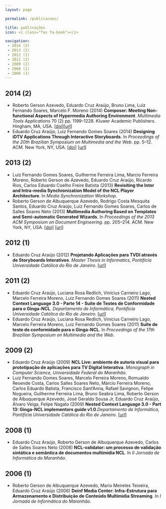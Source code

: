 ```yaml
---
layout: page

permalink: /publicacoes/

title: publicações
icon: <i class="fas fa-book"></i>

navigation:
 - 2014 (2)
 - 2013 (2)
 - 2012 (1)
 - 2011 (2)
 - 2009 (2)
 - 2008 (1)
 - 2006 (1)
---
```


## 2014 (2)

- Roberto Gerson Azevedo, Eduardo Cruz Araújo, Bruno Lima, Luiz Fernando Soares, Marcelo F. Moreno (2014) **Composer: Meeting Non-functional Aspects of Hypermedia Authoring Environment**. *Multimedia Tools Applications* 70 (2) pp. 1199–1228. Kluwer Academic Publishers. Hingham, MA, USA. [[doi](http://dx.doi.org/10.1007/s11042-012-1216-8)][[url](http://dx.doi.org/10.1007/s11042-012-1216-8)]
- Eduardo Cruz Araújo, Luiz Fernando Gomes Soares (2014) **Designing iDTV Applications Through Interactive Storyboards**. In *Proceedings of the 20th Brazilian Symposium on Multimedia and the Web*. pp. 5–12. ACM. New York, NY, USA. [[doi](http://dx.doi.org/10.1145/2664551.2664572)] [[url](http://doi.acm.org/10.1145/2664551.2664572)]

## 2013 (2)

- Luiz Fernando Gomes Soares, Guilherme Ferreira Lima, Marcio Ferreira Moreno, Roberto Gerson de Azevedo, Eduardo Cruz Araújo, Ricardo Rios, Carlos Eduardo Coelho Freire Batista (2013) **Revisiting the Inter and Intra-media Synchronization Model of the NCL Player Architecture**. In *Media Synchronization Workshop*.
- Roberto Gerson de Albuquerque Azevedo, Rodrigo Costa Mesquita Santos, Eduardo Cruz Araújo, Luiz Fernando Gomes Soares, Carlos de Salles Soares Neto (2013) **Multimedia Authoring Based on Templates and Semi-automatic Generated Wizards**. In *Proceedings of the 2013 ACM Symposium on Document Engineering*. pp. 205–214. ACM. New York, NY, USA. [[doi](http://dx.doi.org/10.1145/2494266.2494283)] [[url](http://doi.acm.org/10.1145/2494266.2494283)]

## 2012 (1)

- Eduardo Cruz Araújo (2012) **Projetando Aplicações para TVDI através de Storyboards Interativos**. *Master Thesis in Informatics, Pontifícia Universidade Católica do Rio de Janeiro*. [[url](http://www.maxwell.vrac.puc-rio.br/Busca_etds.php?strSecao=resultado&nrSeq=20948)]

## 2011 (2)

- Eduardo Cruz Araújo, Luciana Rosa Redlich, Vinícius Carneiro Lago, Marcelo Ferreira Moreno, Luiz Fernando Gomes Soares (2011) **Nested Context Language 3.0 - Parte 14 - Suíte de Testes de Conformidade para o Ginga-NCL**. *Departamento de Informática, Pontifícia Universidade Católica do Rio de Janeiro*. [[url](ftp://ftp.inf.puc-rio.br/pub/docs/techreports/11_10_araujo.pdf)]
- Eduardo Cruz Araújo, Luciana Rosa Redlich, Vinícius Carneiro Lago, Marcelo Ferreira Moreno, Luiz Fernando Gomes Soares (2011) **Suíte de teste de conformidade para o Ginga-NCL**. In *Proceedings of the 17th Brazilian Symposium on Multimedia and the Web*.

## 2009 (2)

- Eduardo Cruz Araújo (2009) **NCL Live: ambiente de autoria visual para prototipação de aplicações para TV Digital Interativa**. *Monograph in Computer Science, Universidade Federal do Maranhão*.
- Luiz Fernando Gomes Soares, Marcelo Ferreira Moreno, Romualdo Resende Costa, Carlos Salles Soares Neto, Márcio Ferreira Moreno, Carlos Eduardo Batista, Francisco Sant’Anna, Rafael Savignon, Felipe Nogueira, Guilherme Ferreira Lima, Bruno Seabra Lima, Roberto Gerson de Albuquerque Azevedo, José Geraldo Sousa Jr, Eduardo Cruz Araújo, Álvaro Veiga, Felipe Nagato (2009) **Nested Context Language 3.0 - Part 13: Ginga-NCL implementors guide v1.0**.*Departamento de Informática, Pontifícia Universidade Católica do Rio de Janeiro*. [[url](ftp://ftp.inf.puc-rio.br/pub/docs/techreports/09_13_soares.pdf)]

## 2008 (1)

- Eduardo Cruz Araújo, Roberto Gerson de Albuquerque Azevedo, Carlos de Salles Soares Neto (2008) **NCL-validator: um processo de validação sintática e semântica de documentos multimídia NCL**. In *II Jornada de Informática do Maranhão*.

## 2006 (1)

- Roberto Gerson de Albuquerque Azevedo, Mario Meireles Teixeira, Eduardo Cruz Araújo (2006) **Deinf Media Center: Infra-Estrutura para Armazenamento e Distribuição de Conteúdo Multimídia Streaming**. In *I Jornada de Informática do Maranhão*.